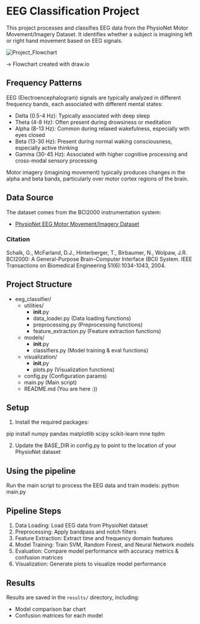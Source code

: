  # EEG Classification Project

This project processes and classifies EEG data from the PhysioNet Motor Movement/Imagery Dataset. It identifies whether a subject is imagining left or right hand movement based on EEG signals.

![Project_Flowchart](https://github.com/user-attachments/assets/cdfc9e48-e609-4a05-9118-28348dad77da)

-> Flowchart created with draw.io

## Frequency Patterns

EEG (Electroencephalogram) signals are typically analyzed in different frequency bands, each associated with different mental states:

- Delta (0.5-4 Hz): Typically associated with deep sleep
- Theta (4-8 Hz): Often present during drowsiness or meditation
- Alpha (8-13 Hz): Common during relaxed wakefulness, especially with eyes closed
- Beta (13-30 Hz): Present during normal waking consciousness, especially active thinking
- Gamma (30-45 Hz): Associated with higher cognitive processing and cross-modal sensory processing

Motor imagery (imagining movement) typically produces changes in the alpha and beta bands, particularly over motor cortex regions of the brain.

## Data Source

The dataset comes from the BCI2000 instrumentation system:
- [PhysioNet EEG Motor Movement/Imagery Dataset](https://physionet.org/content/eegmmidb/1.0.0/)

### Citation

Schalk, G., McFarland, D.J., Hinterberger, T., Birbaumer, N., Wolpaw, J.R. BCI2000: A General-Purpose Brain-Computer Interface (BCI) System. IEEE Transactions on Biomedical Engineering 51(6):1034-1043, 2004.

## Project Structure

- eeg_classifier/
  - utilities/
    - __init__.py
    - data_loader.py (Data loading functions)
    - preprocessing.py (Preprocessing functions)
    - feature_extraction.py (Feature extraction functions)
  - models/
    - __init__.py
    - classifiers.py (Model training & eval functions)
  - visualization/
    - __init__.py
    - plots.py (Visualization functions)
  - config.py (Configuration params)
  - main.py (Main script)
  - README.md (You are here :))

## Setup

1. Install the required packages:

pip install numpy pandas matplotlib scipy scikit-learn mne tqdm


2. Update the BASE_DIR in config.py to point to the location of your PhysioNet dataset

## Using the pipeline

Run the main script to process the EEG data and train models:
    python main.py

## Pipeline Steps

1. Data Loading: Load EEG data from PhysioNet dataset
2. Preprocessing: Apply bandpass and notch filters
3. Feature Extraction: Extract time and frequency domain features
4. Model Training: Train SVM, Random Forest, and Neural Network models
5. Evaluation: Compare model performance with accuracy metrics & confusion matrices
6. Visualization: Generate plots to visualize model performance

## Results

Results are saved in the `results/` directory, including:
- Model comparison bar chart
- Confusion matrices for each model
